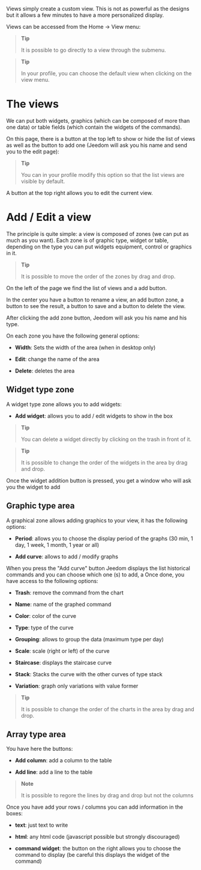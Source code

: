 Views simply create a custom view. This
is not as powerful as the designs but it allows a few
minutes to have a more personalized display.

Views can be accessed from the Home → View menu:

> **Tip**
>
> It is possible to go directly to a view through the submenu.

> **Tip**
>
> In your profile, you can choose the default view when clicking
> on the view menu.

The views
========

We can put both widgets, graphics (which can be
composed of more than one data) or table fields (which contain the
widgets of the commands).

On this page, there is a button at the top left to show or
hide the list of views as well as the button to add one
(Jeedom will ask you his name and send you to the edit page):

> **Tip**
>
> You can in your profile modify this option so that the list
> views are visible by default.

A button at the top right allows you to edit the current view.

Add / Edit a view
=======================

The principle is quite simple: a view is composed of zones (we can
put as much as you want). Each zone is of graphic type, widget
or table, depending on the type you can put widgets
equipment, control or graphics in it.

> **Tip**
>
> It is possible to move the order of the zones by drag and drop.

On the left of the page we find the list of views and a
add button.

In the center you have a button to rename a view, an add button
zone, a button to see the result, a button to save and
a button to delete the view.

After clicking the add zone button, Jeedom will ask you
his name and his type.

On each zone you have the following general options:

-   **Width**: Sets the width of the area (when in
    desktop only)

-   **Edit**: change the name of the area

-   **Delete**: deletes the area

Widget type zone
-------------------

A widget type zone allows you to add widgets:

-   **Add widget**: allows you to add / edit widgets to
    show in the box

> **Tip**
>
> You can delete a widget directly by clicking on the
> trash in front of it.

> **Tip**
>
> It is possible to change the order of the widgets in the area by
> drag and drop.

Once the widget addition button is pressed, you get a window
who will ask you the widget to add

Graphic type area
----------------------

A graphical zone allows adding graphics to your view,
it has the following options:

-   **Period**: allows you to choose the display period of the
    graphs (30 min, 1 day, 1 week, 1 month, 1 year or all)

-   **Add curve**: allows to add / modify graphs

When you press the "Add curve" button Jeedom displays the list
historical commands and you can choose which one (s) to add, a
Once done, you have access to the following options:

-   **Trash**: remove the command from the chart

-   **Name**: name of the graphed command

-   **Color**: color of the curve

-   **Type**: type of the curve

-   **Grouping**: allows to group the data (maximum type
    per day)

-   **Scale**: scale (right or left) of the curve

-   **Staircase**: displays the staircase curve

-   **Stack**: Stacks the curve with the other curves of type
    stack

-   **Variation**: graph only variations with value
    former

> **Tip**
>
> It is possible to change the order of the charts in the area by
> drag and drop.

Array type area
--------------------

You have here the buttons:

-   **Add column**: add a column to the table

-   **Add line**: add a line to the table

> **Note**
>
> It is possible to regore the lines by drag and drop but not
> the columns

Once you have add your rows / columns you can add
information in the boxes:

-   **text**: just text to write

-   **html**: any html code (javascript possible but
    strongly discouraged)

-   **command widget**: the button on the right allows you to choose
    the command to display (be careful this displays the widget of
    the command)


